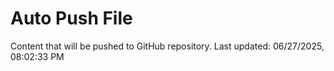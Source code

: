 # Auto Push File

Content that will be pushed to GitHub repository.
Last updated: 06/27/2025, 08:02:33 PM